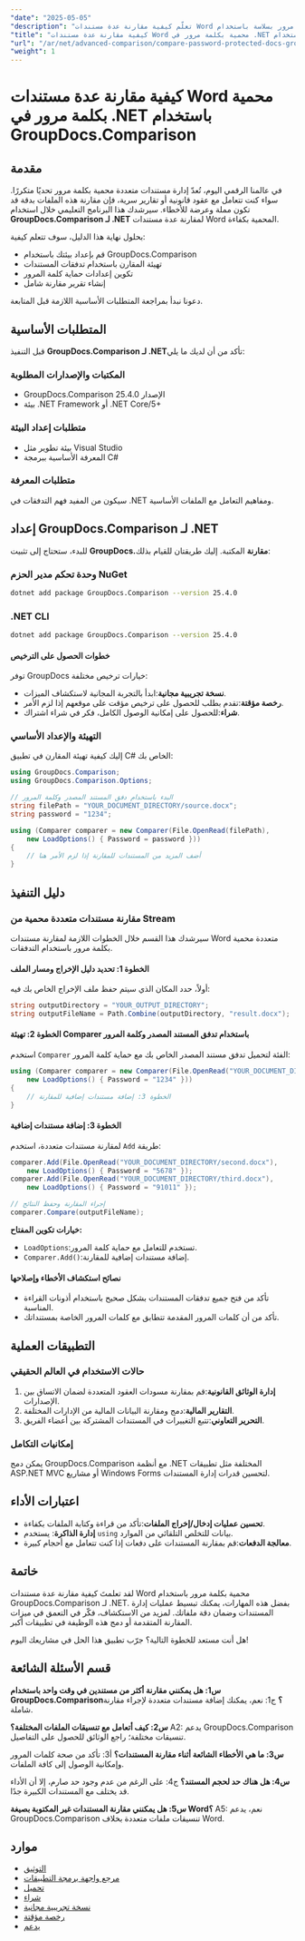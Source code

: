 ```yaml
---
"date": "2025-05-05"
"description": "تعلّم كيفية مقارنة عدة مستندات Word محمية بكلمة مرور بسلاسة باستخدام GroupDocs.Comparison لـ .NET. اتبع هذا الدليل خطوة بخطوة مع أمثلة برمجية وتطبيقات عملية."
"title": "كيفية مقارنة عدة مستندات Word محمية بكلمة مرور في .NET باستخدام GroupDocs.Comparison"
"url": "/ar/net/advanced-comparison/compare-password-protected-docs-groupdocs-dotnet/"
"weight": 1
---
```


# كيفية مقارنة عدة مستندات Word محمية بكلمة مرور في .NET باستخدام GroupDocs.Comparison

## مقدمة
في عالمنا الرقمي اليوم، تُعدّ إدارة مستندات متعددة محمية بكلمة مرور تحديًا متكررًا. سواء كنت تتعامل مع عقود قانونية أو تقارير سرية، فإن مقارنة هذه الملفات بدقة قد تكون مملة وعرضة للأخطاء. سيرشدك هذا البرنامج التعليمي خلال استخدام **GroupDocs.Comparison لـ .NET** لمقارنة عدة مستندات Word المحمية بكفاءة.

بحلول نهاية هذا الدليل، سوف تتعلم كيفية:
- قم بإعداد بيئتك باستخدام GroupDocs.Comparison
- تهيئة المقارن باستخدام تدفقات المستندات
- تكوين إعدادات حماية كلمة المرور
- إنشاء تقرير مقارنة شامل

دعونا نبدأ بمراجعة المتطلبات الأساسية اللازمة قبل المتابعة.

## المتطلبات الأساسية
قبل التنفيذ **GroupDocs.Comparison لـ .NET**تأكد من أن لديك ما يلي:

### المكتبات والإصدارات المطلوبة
- GroupDocs.Comparison الإصدار 25.4.0
- بيئة .NET Framework أو .NET Core/5+

### متطلبات إعداد البيئة
- بيئة تطوير مثل Visual Studio
- المعرفة الأساسية ببرمجة C#

### متطلبات المعرفة
سيكون من المفيد فهم التدفقات في .NET ومفاهيم التعامل مع الملفات الأساسية.

## إعداد GroupDocs.Comparison لـ .NET
للبدء، ستحتاج إلى تثبيت **GroupDocs.مقارنة** المكتبة. إليك طريقتان للقيام بذلك:

### وحدة تحكم مدير الحزم NuGet
```bash
dotnet add package GroupDocs.Comparison --version 25.4.0
```

### .NET CLI
```bash
dotnet add package GroupDocs.Comparison --version 25.4.0
```

#### خطوات الحصول على الترخيص
توفر GroupDocs خيارات ترخيص مختلفة:
- **نسخة تجريبية مجانية**:ابدأ بالتجربة المجانية لاستكشاف الميزات.
- **رخصة مؤقتة**:تقدم بطلب للحصول على ترخيص مؤقت على موقعهم إذا لزم الأمر.
- **شراء**:للحصول على إمكانية الوصول الكامل، فكر في شراء اشتراك.

### التهيئة والإعداد الأساسي
إليك كيفية تهيئة المقارن في تطبيق C# الخاص بك:

```csharp
using GroupDocs.Comparison;
using GroupDocs.Comparison.Options;

// البدء باستخدام دفق المستند المصدر وكلمة المرور
string filePath = "YOUR_DOCUMENT_DIRECTORY/source.docx";
string password = "1234";

using (Comparer comparer = new Comparer(File.OpenRead(filePath), 
    new LoadOptions() { Password = password }))
{
    // أضف المزيد من المستندات للمقارنة إذا لزم الأمر هنا
}
```

## دليل التنفيذ
### مقارنة مستندات متعددة محمية من Stream
سيرشدك هذا القسم خلال الخطوات اللازمة لمقارنة مستندات Word متعددة محمية بكلمة مرور باستخدام التدفقات.

#### الخطوة 1: تحديد دليل الإخراج ومسار الملف
أولاً، حدد المكان الذي سيتم حفظ ملف الإخراج الخاص بك فيه:

```csharp
string outputDirectory = "YOUR_OUTPUT_DIRECTORY";
string outputFileName = Path.Combine(outputDirectory, "result.docx");
```

#### الخطوة 2: تهيئة Comparer باستخدام تدفق المستند المصدر وكلمة المرور
استخدم `Comparer` الفئة لتحميل تدفق مستند المصدر الخاص بك مع حماية كلمة المرور:

```csharp
using (Comparer comparer = new Comparer(File.OpenRead("YOUR_DOCUMENT_DIRECTORY/source.docx"), 
    new LoadOptions() { Password = "1234" }))
{
    // الخطوة 3: إضافة مستندات إضافية للمقارنة
}
```

#### الخطوة 3: إضافة مستندات إضافية
لمقارنة مستندات متعددة، استخدم `Add` طريقة:

```csharp
comparer.Add(File.OpenRead("YOUR_DOCUMENT_DIRECTORY/second.docx"), 
    new LoadOptions() { Password = "5678" });
comparer.Add(File.OpenRead("YOUR_DOCUMENT_DIRECTORY/third.docx"), 
    new LoadOptions() { Password = "91011" });

// إجراء المقارنة وحفظ النتائج
comparer.Compare(outputFileName);
```

**خيارات تكوين المفتاح:**
- `LoadOptions`:تستخدم للتعامل مع حماية كلمة المرور.
- `Comparer.Add()`:إضافة مستندات إضافية للمقارنة.

#### نصائح استكشاف الأخطاء وإصلاحها
- تأكد من فتح جميع تدفقات المستندات بشكل صحيح باستخدام أذونات القراءة المناسبة.
- تأكد من أن كلمات المرور المقدمة تتطابق مع كلمات المرور الخاصة بمستنداتك.

## التطبيقات العملية
### حالات الاستخدام في العالم الحقيقي
1. **إدارة الوثائق القانونية**:قم بمقارنة مسودات العقود المتعددة لضمان الاتساق بين الإصدارات.
2. **التقارير المالية**:دمج ومقارنة البيانات المالية من الإدارات المختلفة.
3. **التحرير التعاوني**:تتبع التغييرات في المستندات المشتركة بين أعضاء الفريق.

### إمكانيات التكامل
يمكن دمج GroupDocs.Comparison مع أنظمة .NET المختلفة مثل تطبيقات ASP.NET MVC أو مشاريع Windows Forms لتحسين قدرات إدارة المستندات.

## اعتبارات الأداء
- **تحسين عمليات إدخال/إخراج الملفات**:تأكد من قراءة وكتابة الملفات بكفاءة.
- **إدارة الذاكرة**: يستخدم `using` بيانات للتخلص التلقائي من الموارد.
- **معالجة الدفعات**:قم بمقارنة المستندات على دفعات إذا كنت تتعامل مع أحجام كبيرة.

## خاتمة
لقد تعلمتَ كيفية مقارنة عدة مستندات Word محمية بكلمة مرور باستخدام GroupDocs.Comparison لـ .NET. بفضل هذه المهارات، يمكنك تبسيط عمليات إدارة المستندات وضمان دقة ملفاتك. لمزيد من الاستكشاف، فكّر في التعمق في ميزات المقارنة المتقدمة أو دمج هذه الوظيفة في تطبيقات أكبر.

هل أنت مستعد للخطوة التالية؟ جرّب تطبيق هذا الحل في مشاريعك اليوم!

## قسم الأسئلة الشائعة
**س1: هل يمكنني مقارنة أكثر من مستندين في وقت واحد باستخدام GroupDocs.Comparison؟**
ج1: نعم، يمكنك إضافة مستندات متعددة لإجراء مقارنة شاملة.

**س2: كيف أتعامل مع تنسيقات الملفات المختلفة؟**
A2: يدعم GroupDocs.Comparison تنسيقات مختلفة؛ راجع الوثائق للحصول على التفاصيل.

**س3: ما هي الأخطاء الشائعة أثناء مقارنة المستندات؟**
أ3: تأكد من صحة كلمات المرور وإمكانية الوصول إلى كافة الملفات.

**س4: هل هناك حد لحجم المستند؟**
ج4: على الرغم من عدم وجود حد صارم، إلا أن الأداء قد يختلف مع المستندات الكبيرة جدًا.

**س5: هل يمكنني مقارنة المستندات غير المكتوبة بصيغة Word؟**
A5: نعم، يدعم GroupDocs.Comparison تنسيقات ملفات متعددة بخلاف Word.

## موارد
- [التوثيق](https://docs.groupdocs.com/comparison/net/)
- [مرجع واجهة برمجة التطبيقات](https://reference.groupdocs.com/comparison/net/)
- [تحميل](https://releases.groupdocs.com/comparison/net/)
- [شراء](https://purchase.groupdocs.com/buy)
- [نسخة تجريبية مجانية](https://releases.groupdocs.com/comparison/net/)
- [رخصة مؤقتة](https://purchase.groupdocs.com/temporary-license/)
- [يدعم](https://forum.groupdocs.com/c/comparison/)